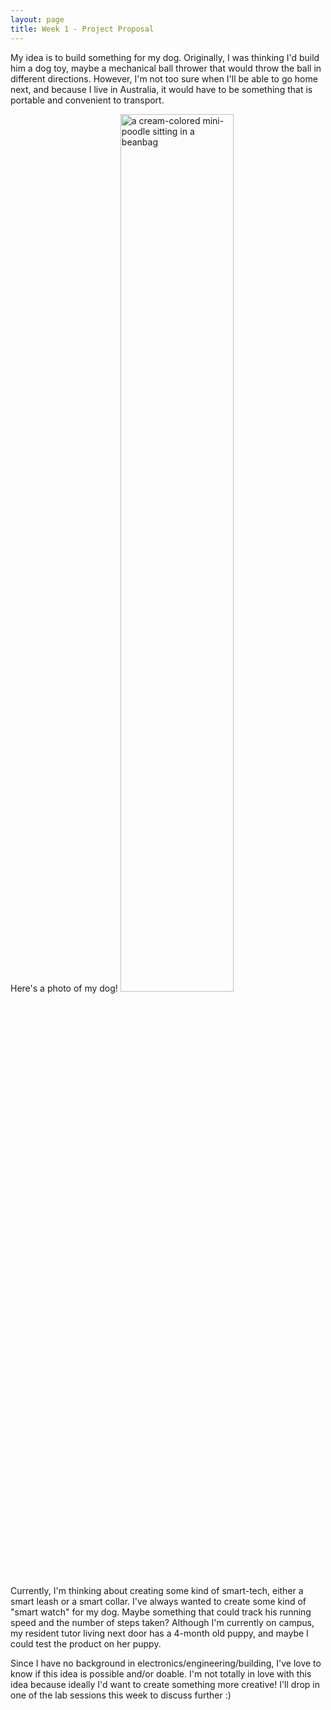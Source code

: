 ```yaml
---
layout: page
title: Week 1 - Project Proposal
---
```


My idea is to build something for my dog. Originally, I was thinking I'd build him a dog toy, maybe a mechanical ball thrower that would throw the ball in different directions. However, I'm not too sure when I'll be able to go home next, and because I live in Australia, it would have to be something that is portable and convenient to transport. 

Here's a photo of my dog!
<img src="../assets/dog.jpg" alt="a cream-colored mini-poodle sitting in a beanbag" width="60%"/>

Currently, I'm thinking about creating some kind of smart-tech, either a smart leash or a smart collar. I've always wanted to create some kind of "smart watch" for my dog. Maybe something that could track his running speed and the number of steps taken? Although I'm currently on campus, my resident tutor living next door has a 4-month old puppy, and maybe I could test the product on her puppy. 

Since I have no background in electronics/engineering/building, I've love to know if this idea is possible and/or doable. I'm not totally in love with this idea because ideally I'd want to create something more creative! I'll drop in one of the lab sessions this week to discuss further :) 

